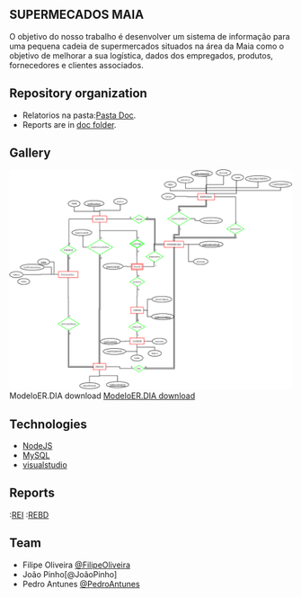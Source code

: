 ## SUPERMECADOS MAIA


O objetivo do nosso trabalho é desenvolver um sistema de informação para uma pequena cadeia de supermercados situados na área da Maia como o objetivo de melhorar a sua logística, dados dos empregados, produtos, fornecedores e clientes associados. 


## Repository organization


* Relatorios na pasta:[Pasta Doc](doc/).
* Reports are in [doc folder](doc/).

## Gallery

![Modelo EA Supermecados](doc/rei/images/ModeloER_Supermecado.png)     
 ModeloER.DIA download [ModeloER.DIA download ](doc/rei/images/ModeloER_Supermecado_DIA)

## Technologies


* [NodeJS](https://nodejs.org/en)
* [MySQL](https://www.mysql.com)
* [visualstudio](https://code.visualstudio.com)


## Reports


:[REI](doc/rei/rei00.md)
:[REBD](doc/rebd/rebd00.md)

## Team

* Filipe Oliveira [@FilipeOliveira](https://github.com/FilipeVilela280)
* João Pinho[@JoãoPinho]
* Pedro Antunes [@PedroAntunes](https://github.com/PedroAntunes2)
